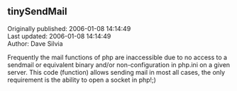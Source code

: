 ## tinySendMail  
Originally published: 2006-01-08 14:14:49  
Last updated: 2006-01-08 14:14:49  
Author: Dave Silvia  
  
Frequently the mail functions of php are inaccessible due to no access to a sendmail or equivalent binary and/or non-configuration in php.ini on a given server.  This code (function) allows sending mail in most all cases, the only requirement is the ability to open a socket in php!;)